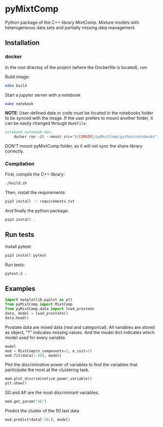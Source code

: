 # pyMixtComp

Python package of the C++ library MixtComp.
Mixture models with heterogeneous data sets and partially missing data management.

## Installation

### docker

In the root directoy of the project (where the Dockerfile is located), run:

Build image:
``` bash
make build
```
Start a jupyter server with a notebook
``` bash
make notebook
```
**NOTE**: User-defined data or code must be located in the notebooks folder to be synced with the image. If the user prefers to mount another folder, it can be easily changed through `Maekfile`:

``` makefile
notebook notebook-dev:
	docker run -it --mount src="${CURDIR}/pyMixtComp/python/notebooks",target=/MixtComp/pyMixtComp/python/notebooks,type=bind $(ERASEARGS) $(MEMARGS) $(DARGS) $(PROJECT)
```
DON'T mount pyMixtComp folder, as it will not sync the share library correctly.

### Compilation

First, compile the C++ library:

``` bash
./build.sh
```

Then, install the requirements:

``` bash
pip3 install -r requirements.txt
```

And finally the python package:

``` bash
pip3 install .
```

## Run tests

Install pytest:

``` bash
pip3 install pytest
```

Run tests:

``` bash
pytest-3 .
```

## Examples

``` python
import matplotlib.pyplot as plt
from pyMixtComp import MixtComp
from pyMixtComp.data import load_prostate
data, model = load_prostate()
data.head()
```

Prostate data are mixed data (real and categorical). All variables are stored as object, "?" indicates missing values.
And the model dict indicates which model used for every variable.

``` python
model
mod = MixtComp(n_components=2, n_init=5)
mod.fit(data[:-50], model)
```

Plot the discriminative power of variables to find the variables that participate the most at the clustering task.

``` python
mod.plot_discriminative_power_variable()
plt.show()
```

SG and AP are the most discriminant variables.

``` python
mod.get_param("SG")
```

Predict the cluster of the 50 last data

``` python
mod.predict(data[-50:], model)
```
